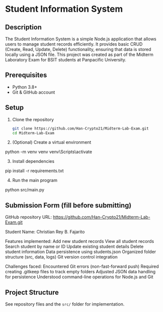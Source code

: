 # Student Information System

## Description
The Student Information System is a simple Node.js application that allows users to manage student records efficiently. It provides basic CRUD (Create, Read, Update, Delete) functionality, ensuring that data is stored locally using a JSON file. This project was created as part of the Midterm Laboratory Exam for BSIT students at Panpacific University.

## Prerequisites
- Python 3.8+
- Git & GitHub account

## Setup

1. Clone the repository
   ```bash
   git clone https://github.com/Han-Crypto21/Midterm-Lab-Exam.git
   cd Midterm-Lab-Exam


2. (Optional) Create a virtual environment

python -m venv venv
venv\Scripts\activate

3. Install dependencies

pip install -r requirements.txt

4. Run the main program
   
 python src/main.py

## Submission Form (fill before submitting)
GitHub repository URL: https://github.com/Han-Crypto21/Midterm-Lab-Exam.git
  
Student Name: Christian Rey B. Fajarito
  
Features implemented:
Add new student records
View all student records
Search student by name or ID
Update existing student details
Delete student information
Data persistence using students.json
Organized folder structure (src, data, logs)
Git version control integration

Challenges faced:
Encountered Git errors (non-fast-forward push)
Required creating .gitkeep files to track empty folders
Adjusted JSON data handling for persistence
Understood command-line operations for Node.js and Git

## Project Structure
See repository files and the `src/` folder for implementation.
